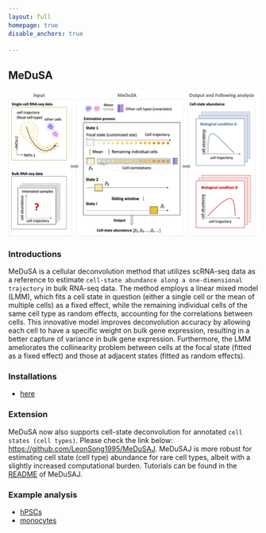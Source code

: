```yaml
---
layout: full
homepage: true
disable_anchors: true

---
```

## MeDuSA
![iDEA\_pipeline](Overview2.jpg)

### Introductions
MeDuSA is a cellular deconvolution method that utilizes scRNA-seq data as a reference to estimate `cell-state abundance along a one-dimensional trajectory` in bulk RNA-seq data. The method employs a linear mixed model (LMM), which fits a cell state in question (either a single cell or the mean of multiple cells) as a fixed effect, while the remaining individual cells of the same cell type as random effects, accounting for the correlations between cells. This innovative model improves deconvolution accuracy by allowing each cell to have a specific weight on bulk gene expression, resulting in a better capture of variance in bulk gene expression. Furthermore, the LMM ameliorates the collinearity problem between cells at the focal state (fitted as a fixed effect) and those at adjacent states (fitted as random effects). 


### Installations
* [here](https://leonsong1995.github.io/MeDuSA/documentation/02_installation.html)


### Extension
MeDuSA now also supports cell-state deconvolution for annotated `cell states (cell types)`. Please check the link below: 
https://github.com/LeonSong1995/MeDuSAJ. 
MeDuSAJ is more robust for estimating cell state (cell type) abundance for rare cell types, albeit with a slightly increased computational burden. Tutorials can be found in the [README](https://github.com/LeonSong1995/MeDuSAJ) of MeDuSAJ.

### Example analysis
* [hPSCs](https://leonsong1995.github.io/MeDuSA/documentation/05_hPSC_Example.html)
* [monocytes](https://leonsong1995.github.io/MeDuSA/documentation/04_Mon_Example.html)

